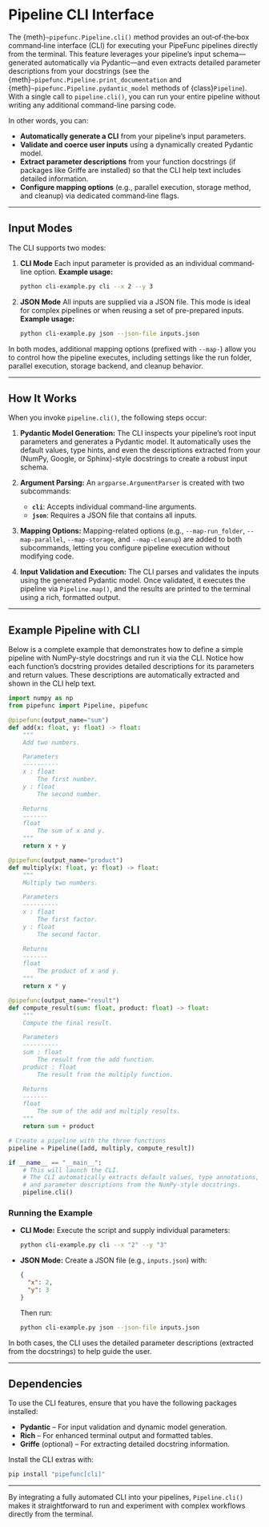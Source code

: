 # Pipeline CLI Interface

The {meth}`~pipefunc.Pipeline.cli()` method provides an out‐of‐the‐box command‐line interface (CLI) for executing your PipeFunc pipelines directly from the terminal.
This feature leverages your pipeline’s input schema—generated automatically via Pydantic—and even extracts detailed parameter descriptions from your docstrings (see the {meth}`~pipefunc.Pipeline.print_documentation` and {meth}`~pipefunc.Pipeline.pydantic_model` methods of {class}`Pipeline`).
With a single call to `pipeline.cli()`, you can run your entire pipeline without writing any additional command-line parsing code.

In other words, you can:

- **Automatically generate a CLI** from your pipeline’s input parameters.
- **Validate and coerce user inputs** using a dynamically created Pydantic model.
- **Extract parameter descriptions** from your function docstrings (if packages like Griffe are installed) so that the CLI help text includes detailed information.
- **Configure mapping options** (e.g., parallel execution, storage method, and cleanup) via dedicated command‐line flags.

---

## Input Modes

The CLI supports two modes:

1. **CLI Mode**
    Each input parameter is provided as an individual command‐line option.
    **Example usage:**

   ```bash
   python cli-example.py cli --x 2 --y 3
   ```

2. **JSON Mode**
   All inputs are supplied via a JSON file. This mode is ideal for complex pipelines or when reusing a set of pre-prepared inputs.
   **Example usage:**

   ```bash
   python cli-example.py json --json-file inputs.json
   ```

In both modes, additional mapping options (prefixed with `--map-`) allow you to control how the pipeline executes, including settings like the run folder, parallel execution, storage backend, and cleanup behavior.

---

## How It Works

When you invoke `pipeline.cli()`, the following steps occur:

1. **Pydantic Model Generation:**
   The CLI inspects your pipeline’s root input parameters and generates a Pydantic model. It automatically uses the default values, type hints, and even the descriptions extracted from your (NumPy, Google, or Sphinx)-style docstrings to create a robust input schema.

2. **Argument Parsing:**
   An `argparse.ArgumentParser` is created with two subcommands:

   - **`cli`**: Accepts individual command-line arguments.
   - **`json`**: Requires a JSON file that contains all inputs.

3. **Mapping Options:**
   Mapping-related options (e.g., `--map-run_folder`, `--map-parallel`, `--map-storage`, and `--map-cleanup`) are added to both subcommands, letting you configure pipeline execution without modifying code.

4. **Input Validation and Execution:**
   The CLI parses and validates the inputs using the generated Pydantic model. Once validated, it executes the pipeline via `Pipeline.map()`, and the results are printed to the terminal using a rich, formatted output.

---

## Example Pipeline with CLI

Below is a complete example that demonstrates how to define a simple pipeline with NumPy-style docstrings and run it via the CLI.
Notice how each function’s docstring provides detailed descriptions for its parameters and return values. These descriptions are automatically extracted and shown in the CLI help text.

```python
import numpy as np
from pipefunc import Pipeline, pipefunc

@pipefunc(output_name="sum")
def add(x: float, y: float) -> float:
    """
    Add two numbers.

    Parameters
    ----------
    x : float
        The first number.
    y : float
        The second number.

    Returns
    -------
    float
        The sum of x and y.
    """
    return x + y

@pipefunc(output_name="product")
def multiply(x: float, y: float) -> float:
    """
    Multiply two numbers.

    Parameters
    ----------
    x : float
        The first factor.
    y : float
        The second factor.

    Returns
    -------
    float
        The product of x and y.
    """
    return x * y

@pipefunc(output_name="result")
def compute_result(sum: float, product: float) -> float:
    """
    Compute the final result.

    Parameters
    ----------
    sum : float
        The result from the add function.
    product : float
        The result from the multiply function.

    Returns
    -------
    float
        The sum of the add and multiply results.
    """
    return sum + product

# Create a pipeline with the three functions
pipeline = Pipeline([add, multiply, compute_result])

if __name__ == "__main__":
    # This will launch the CLI.
    # The CLI automatically extracts default values, type annotations,
    # and parameter descriptions from the NumPy-style docstrings.
    pipeline.cli()
```

### Running the Example

- **CLI Mode:**
  Execute the script and supply individual parameters:

  ```bash
  python cli-example.py cli --x "2" --y "3"
  ```

- **JSON Mode:**
  Create a JSON file (e.g., `inputs.json`) with:

  ```json
  {
    "x": 2,
    "y": 3
  }
  ```

  Then run:

  ```bash
  python cli-example.py json --json-file inputs.json
  ```

In both cases, the CLI uses the detailed parameter descriptions (extracted from the docstrings) to help guide the user.

---

## Dependencies

To use the CLI features, ensure that you have the following packages installed:

- **Pydantic** – For input validation and dynamic model generation.
- **Rich** – For enhanced terminal output and formatted tables.
- **Griffe** (optional) – For extracting detailed docstring information.

Install the CLI extras with:

```bash
pip install "pipefunc[cli]"
```

---

By integrating a fully automated CLI into your pipelines, `Pipeline.cli()` makes it straightforward to run and experiment with complex workflows directly from the terminal.

